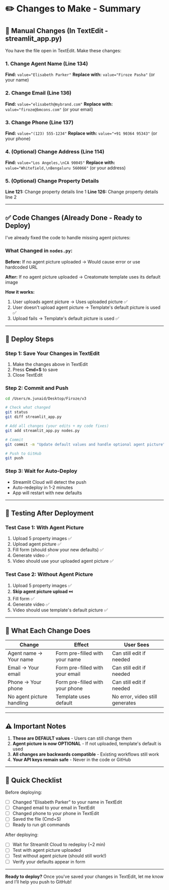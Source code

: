 # ✏️ Changes to Make - Summary

## 📝 Manual Changes (In TextEdit - streamlit_app.py)

You have the file open in TextEdit. Make these changes:

### 1. Change Agent Name (Line 134)
**Find:** `value="Elisabeth Parker"`
**Replace with:** `value="Firoze Pasha"` (or your name)

### 2. Change Email (Line 136)
**Find:** `value="elisabeth@mybrand.com"`
**Replace with:** `value="firoze@bmcons.com"` (or your email)

### 3. Change Phone (Line 137)
**Find:** `value="(123) 555-1234"`
**Replace with:** `value="+91 90364 95343"` (or your phone)

### 4. (Optional) Change Address (Line 114)
**Find:** `value="Los Angeles,\nCA 90045"`
**Replace with:** `value="Whitefield,\nBengaluru 560066"` (or your address)

### 5. (Optional) Change Property Details
**Line 121:** Change property details line 1
**Line 126:** Change property details line 2

---

## ✅ Code Changes (Already Done - Ready to Deploy)

I've already fixed the code to handle missing agent pictures:

### What Changed in `nodes.py`:

**Before:** If no agent picture uploaded → Would cause error or use hardcoded URL

**After:** If no agent picture uploaded → Creatomate template uses its default image

**How it works:**
1. User uploads agent picture → Uses uploaded picture ✅
2. User doesn't upload agent picture → Template's default picture is used ✅
3. Upload fails → Template's default picture is used ✅

---

## 🚀 Deploy Steps

### Step 1: Save Your Changes in TextEdit
1. Make the changes above in TextEdit
2. Press **Cmd+S** to save
3. Close TextEdit

### Step 2: Commit and Push
```bash
cd /Users/m.junaid/Desktop/Firoze/v3

# Check what changed
git status
git diff streamlit_app.py

# Add all changes (your edits + my code fixes)
git add streamlit_app.py nodes.py

# Commit
git commit -m "Update default values and handle optional agent picture"

# Push to GitHub
git push
```

### Step 3: Wait for Auto-Deploy
- Streamlit Cloud will detect the push
- Auto-redeploy in 1-2 minutes
- App will restart with new defaults

---

## 🧪 Testing After Deployment

### Test Case 1: With Agent Picture
1. Upload 5 property images ✅
2. Upload agent picture ✅
3. Fill form (should show your new defaults) ✅
4. Generate video ✅
5. Video should use your uploaded agent picture ✅

### Test Case 2: Without Agent Picture
1. Upload 5 property images ✅
2. **Skip agent picture upload** ⏭️
3. Fill form ✅
4. Generate video ✅
5. Video should use template's default picture ✅

---

## 📍 What Each Change Does

| Change | Effect | User Sees |
|--------|--------|-----------|
| Agent name → Your name | Form pre-filled with your name | Can still edit if needed |
| Email → Your email | Form pre-filled with your email | Can still edit if needed |
| Phone → Your phone | Form pre-filled with your phone | Can still edit if needed |
| No agent picture handling | Template uses default | No error, video still generates |

---

## ⚠️ Important Notes

1. **These are DEFAULT values** - Users can still change them
2. **Agent picture is now OPTIONAL** - If not uploaded, template's default is used
3. **All changes are backwards compatible** - Existing workflows still work
4. **Your API keys remain safe** - Never in the code or GitHub

---

## 🎯 Quick Checklist

Before deploying:
- [ ] Changed "Elisabeth Parker" to your name in TextEdit
- [ ] Changed email to your email in TextEdit
- [ ] Changed phone to your phone in TextEdit
- [ ] Saved the file (Cmd+S)
- [ ] Ready to run git commands

After deploying:
- [ ] Wait for Streamlit Cloud to redeploy (~2 min)
- [ ] Test with agent picture uploaded
- [ ] Test without agent picture (should still work!)
- [ ] Verify your defaults appear in form

---

**Ready to deploy?** Once you've saved your changes in TextEdit, let me know and I'll help you push to GitHub!

